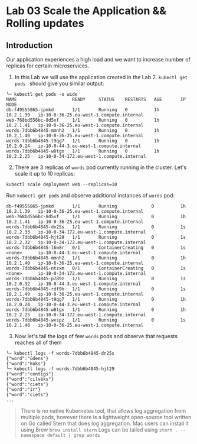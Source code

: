 
# Lab 03 Scale the Application && Rolling updates

## Introduction

Our application experiences a high load and we want to increase number of replicas for certain microservices.

1. In this Lab we will use the application created in the Lab 2. ```kubectl get pods ``` should give you similar output:
```
╰─ kubectl get pods -o wide
NAME                     READY     STATUS    RESTARTS   AGE       IP          NODE
db-f49555865-jpmkd       1/1       Running   0          1h        10.2.1.39   ip-10-0-36-25.eu-west-1.compute.internal
web-768bd556bc-8d5xf     1/1       Running   0          1h        10.2.1.41   ip-10-0-36-25.eu-west-1.compute.internal
words-7dbb6b4845-mmnh2   1/1       Running   0          1h        10.2.1.40   ip-10-0-36-25.eu-west-1.compute.internal
words-7dbb6b4845-t9qg7   1/1       Running   0          1h        10.2.0.24   ip-10-0-44-3.eu-west-1.compute.internal
words-7dbb6b4845-w8tgx   1/1       Running   0          1h        10.2.2.25   ip-10-0-34-172.eu-west-1.compute.internal
```

2. There are 3 replicas of ```words``` pod currently running in the cluster. Let's scale it up to 10 replicas:
```
kubectl scale deployment web --replicas=10
```
Run ```kubectl get pods``` and observe additional instances of ```words``` pod:
```
db-f49555865-jpmkd       1/1       Running             0          1h        10.2.1.39   ip-10-0-36-25.eu-west-1.compute.internal
web-768bd556bc-8d5xf     1/1       Running             0          1h        10.2.1.41   ip-10-0-36-25.eu-west-1.compute.internal
words-7dbb6b4845-dn25s   1/1       Running             0          1s        10.2.2.33   ip-10-0-34-172.eu-west-1.compute.internal
words-7dbb6b4845-hjt29   1/1       Running             0          1s        10.2.2.32   ip-10-0-34-172.eu-west-1.compute.internal
words-7dbb6b4845-l6w8r   0/1       ContainerCreating   0          1s        <none>      ip-10-0-44-3.eu-west-1.compute.internal
words-7dbb6b4845-mmnh2   1/1       Running             0          1h        10.2.1.40   ip-10-0-36-25.eu-west-1.compute.internal
words-7dbb6b4845-ntzxm   0/1       ContainerCreating   0          1s        <none>      ip-10-0-34-172.eu-west-1.compute.internal
words-7dbb6b4845-p789z   1/1       Running             0          1s        10.2.0.32   ip-10-0-44-3.eu-west-1.compute.internal
words-7dbb6b4845-rdf9h   1/1       Running             0          1s        10.2.1.49   ip-10-0-36-25.eu-west-1.compute.internal
words-7dbb6b4845-t9qg7   1/1       Running             0          1h        10.2.0.24   ip-10-0-44-3.eu-west-1.compute.internal
words-7dbb6b4845-w8tgx   1/1       Running             0          1h        10.2.2.25   ip-10-0-34-172.eu-west-1.compute.internal
words-7dbb6b4845-wvspz   1/1       Running             0          1s        10.2.1.48   ip-10-0-36-25.eu-west-1.compute.internal
```

3. Now let's tail the logs of few ```words``` pods and observe that requests reaches all of them
```
╰─ kubectl logs -f words-7dbb6b4845-dn25s
{"word":"ūdens"}
{"word":"koks"}
╰─ kubectl logs -f words-7dbb6b4845-hjt29
{"word":"centīgs"}
{"word":"cilvēks"}
{"word":"ciets"}
{"word":"ir"}
{"word":"ciets"}
...
```

> There is no native Kubernetes tool, that allows log aggregation from multiple pods, however there is a lightweight open-source tool written on Go called Stern that does log aggregation. Mac users can install it using Brew ```brew install stern```
Logs can be tailed using ```stern . --namespace default | grep words```

